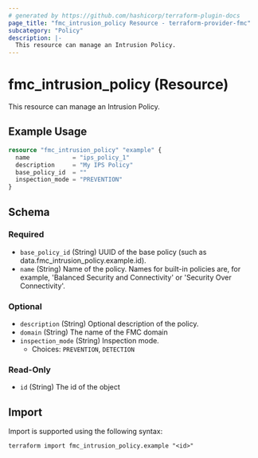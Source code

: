 ```yaml
---
# generated by https://github.com/hashicorp/terraform-plugin-docs
page_title: "fmc_intrusion_policy Resource - terraform-provider-fmc"
subcategory: "Policy"
description: |-
  This resource can manage an Intrusion Policy.
---
```


# fmc_intrusion_policy (Resource)

This resource can manage an Intrusion Policy.

## Example Usage

```terraform
resource "fmc_intrusion_policy" "example" {
  name            = "ips_policy_1"
  description     = "My IPS Policy"
  base_policy_id  = ""
  inspection_mode = "PREVENTION"
}
```

<!-- schema generated by tfplugindocs -->
## Schema

### Required

- `base_policy_id` (String) UUID of the base policy (such as data.fmc_intrusion_policy.example.id).
- `name` (String) Name of the policy. Names for built-in policies are, for example, 'Balanced Security and Connectivity' or 'Security Over Connectivity'.

### Optional

- `description` (String) Optional description of the policy.
- `domain` (String) The name of the FMC domain
- `inspection_mode` (String) Inspection mode.
  - Choices: `PREVENTION`, `DETECTION`

### Read-Only

- `id` (String) The id of the object

## Import

Import is supported using the following syntax:

```shell
terraform import fmc_intrusion_policy.example "<id>"
```
